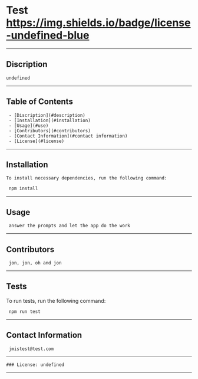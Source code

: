 
  # Test  https://img.shields.io/badge/license-undefined-blue
***
 
  ## Discription

    undefined
***

  ## Table of Contents

     - [Discription](#description)
     - [Installation](#installation)
     - [Usage](#use)
     - [Contributors](#contributors)
     - [Contact Information](#contact information)
     - [License](#license)
***

  ## Installation

    To install necessary dependencies, run the following command:
  
     npm install
***
  ## Usage

     answer the prompts and let the app do the work
***
  ## Contributors

     jon, jon, oh and jon
***
  ## Tests

  To run tests, run the following command:
  
     npm run test
  
*** 
  ## Contact Information

     jmistest@test.com
***
    ### License: undefined
***
